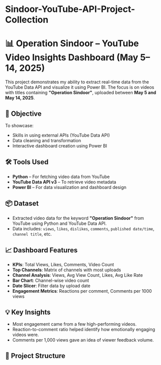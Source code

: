 # Sindoor-YouTube-API-Project-Collection
# 📊 Operation Sindoor – YouTube Video Insights Dashboard (May 5–14, 2025)

This project demonstrates my ability to extract real-time data from the YouTube Data API and visualize it using Power BI. The focus is on videos with titles containing **"Operation Sindoor"**, uploaded between **May 5 and May 14, 2025**.

## 🚀 Objective

To showcase:
- Skills in using external APIs (YouTube Data API)
- Data cleaning and transformation
- Interactive dashboard creation using Power BI

## 🛠 Tools Used

- **Python** – For fetching video data from YouTube
- **YouTube Data API v3** – To retrieve video metadata
- **Power BI** – For data visualization and dashboard design

## 📦 Dataset

- Extracted video data for the keyword **"Operation Sindoor"** from YouTube using Python and YouTube Data API.
- Data includes: `views`, `likes`, `dislikes`, `comments`, `published date/time`, `channel title`, etc.

## 📈 Dashboard Features

- **KPIs**: Total Views, Likes, Comments, Video Count
- **Top Channels**: Matrix of channels with most uploads
- **Channel Analysis**: Views, Avg View Count, Likes, Avg Like Rate
- **Bar Chart**: Channel-wise video count
- **Date Slicer**: Filter data by upload date
- **Engagement Metrics**: Reactions per comment, Comments per 1000 views

## 💡 Key Insights

- Most engagement came from a few high-performing videos.
- Reaction-to-comment ratio helped identify how emotionally engaging videos were.
- Comments per 1,000 views gave an idea of viewer feedback volume.

## 📂 Project Structure



